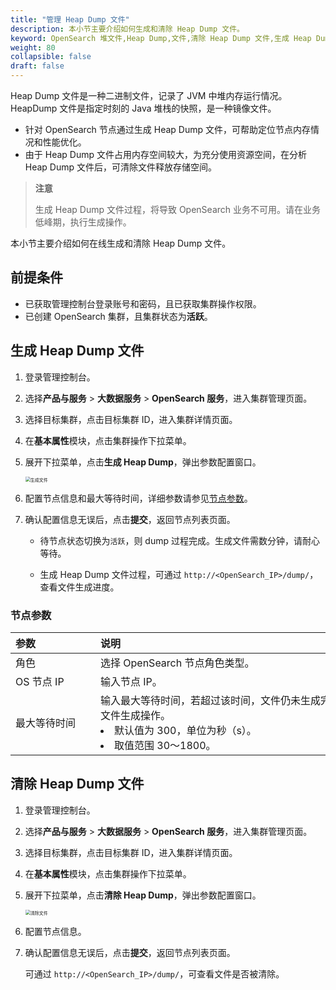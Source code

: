 ```yaml
---
title: "管理 Heap Dump 文件"
description: 本小节主要介绍如何生成和清除 Heap Dump 文件。 
keyword: OpenSearch 堆文件,Heap Dump,文件,清除 Heap Dump 文件,生成 Heap Dump 文件
weight: 80
collapsible: false
draft: false
---
```



Heap Dump 文件是一种二进制文件，记录了 JVM 中堆内存运行情况。HeapDump 文件是指定时刻的 Java 堆栈的快照，是一种镜像文件。

- 针对 OpenSearch 节点通过生成 Heap Dump 文件，可帮助定位节点内存情况和性能优化。
- 由于 Heap Dump 文件占用内存空间较大，为充分使用资源空间，在分析 Heap Dump 文件后，可清除文件释放存储空间。

> **注意**
> 
> 生成 Heap Dump 文件过程，将导致 OpenSearch 业务不可用。请在业务低峰期，执行生成操作。

本小节主要介绍如何在线生成和清除 Heap Dump 文件。

## 前提条件

- 已获取管理控制台登录账号和密码，且已获取集群操作权限。
- 已创建 OpenSearch 集群，且集群状态为**活跃**。

## 生成 Heap Dump 文件

1. 登录管理控制台。
2. 选择**产品与服务** > **大数据服务** > **OpenSearch 服务**，进入集群管理页面。
3. 选择目标集群，点击目标集群 ID，进入集群详情页面。
4. 在**基本属性**模块，点击集群操作下拉菜单。
5. 展开下拉菜单，点击**生成 Heap Dump**，弹出参数配置窗口。
   
   <img src="../../_images/create_dump.png" alt="生成文件" style="zoom:50%;" />

6. 配置节点信息和最大等待时间，详细参数请参见[节点参数](#节点参数)。

7. 确认配置信息无误后，点击**提交**，返回节点列表页面。

   - 待节点状态切换为`活跃`，则 dump 过程完成。生成文件需数分钟，请耐心等待。
   
   - 生成 Heap Dump 文件过程，可通过 `http://<OpenSearch_IP>/dump/`，查看文件生成进度。

### 节点参数

|  <span style="display:inline-block;width:120px">参数</span> | <span style="display:inline-block;width:480px">说明</span>  |
|:--- |:--- |
| 角色   | 选择 OpenSearch 节点角色类型。 |
| OS 节点 IP |  输入节点 IP。|
| 最大等待时间  |  输入最大等待时间，若超过该时间，文件仍未生成完成，将强制停止文件生成操作。<li>默认值为 300，单位为秒（s）。<li> 取值范围 30～1800。  |

## 清除 Heap Dump 文件

1. 登录管理控制台。
2. 选择**产品与服务** > **大数据服务** > **OpenSearch 服务**，进入集群管理页面。
3. 选择目标集群，点击目标集群 ID，进入集群详情页面。
4. 在**基本属性**模块，点击集群操作下拉菜单。
5. 展开下拉菜单，点击**清除 Heap Dump**，弹出参数配置窗口。
   
   <img src="../../_images/delete_dump.png" alt="清除文件" style="zoom:50%;" />

6. 配置节点信息。
7. 确认配置信息无误后，点击**提交**，返回节点列表页面。

   可通过 `http://<OpenSearch_IP>/dump/`，可查看文件是否被清除。
